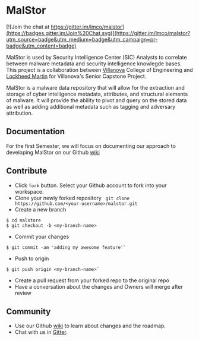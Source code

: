 # MalStor

[![Join the chat at https://gitter.im/lmco/malstor](https://badges.gitter.im/Join%20Chat.svg)](https://gitter.im/lmco/malstor?utm_source=badge&utm_medium=badge&utm_campaign=pr-badge&utm_content=badge)

MalStor is used by Security Intelligence Center (SIC) Analysts to correlate between malware metadata and security intelligence knowlegde bases. This project is a collaboration between [Villanova](http://www.villanova.edu) College of Engineering and [Lockheed Martin](http://www.lockheedmartin.com) for Villanova's Senior Capstone Project.

MalStor is a malware data repository that will allow for the extraction and storage of cyber intelligence metadata, attributes, and structural elements of malware. It will provide the ability to pivot and query on the stored data as well as adding additional metadata such as tagging and adversary attribution.

## Documentation
For the first Semester, we will focus on documenting our approach to developing MalStor on our Github [wiki](https://github.com/lmco/malstor/wiki)

## Contribute
* Click `fork` button. Select your Github account to fork into your workspace.
* Clone your newly forked repository
` git clone https://github.com/<your-username>/malstor.git`
* Create a new branch
```SHELL
$ cd malstore
$ git checkout -b <my-branch-name>
```
* Commit your changes
```SHELL
$ git commit -am 'adding my awesome feature'`
```
* Push to origin
```SHELL
$ git push origin <my-branch-name>`
```
* Create a pull request from your forked repo to the original repo
* Have a conversation about the changes and Owners will merge after review

## Community
* Use our Github [wiki](https://github.com/lmco/malstor/wiki) to learn about changes and the roadmap.
* Chat with us in [Gitter](https://gitter.im/lmco/malstor).
